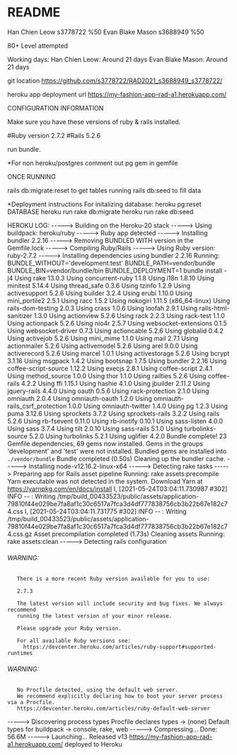 # README

Han Chien Leow s3778722 %50
Evan Blake Mason s3688949 %50

80+ Level attempted

Working days:
Han Chien Leow: Around 21 days
Evan Blake Mason: Around 21 days

git location
https://github.com/s3778722/RAD2021_s3688949_s3778722/

heroku app deployment url
https://my-fashion-app-rad-a1.herokuapp.com/

CONFIGURATION INFORMATION

  Make sure you have these versions of ruby & rails installed.

  #Ruby version 2.7.2
  #Rails 5.2.6 

  run bundle.

  *For non heroku/postgres
   comment out pg gem in gemfile

  ONCE RUNNING

  rails db:migrate:reset to get tables running
  rails db:seed to fill data

*Deployment instructions
For initalizing database:
heroku pg:reset DATABASE
heroku run rake db:migrate
heroku run rake db:seed

HEROKU LOG:
-----> Building on the Heroku-20 stack
-----> Using buildpack: heroku/ruby
-----> Ruby app detected
-----> Installing bundler 2.2.16
-----> Removing BUNDLED WITH version in the Gemfile.lock
-----> Compiling Ruby/Rails
-----> Using Ruby version: ruby-2.7.2
-----> Installing dependencies using bundler 2.2.16
       Running: BUNDLE_WITHOUT='development:test' BUNDLE_PATH=vendor/bundle BUNDLE_BIN=vendor/bundle/bin BUNDLE_DEPLOYMENT=1 bundle install -j4
       Using rake 13.0.3
       Using concurrent-ruby 1.1.8
       Using i18n 1.8.10
       Using minitest 5.14.4
       Using thread_safe 0.3.6
       Using tzinfo 1.2.9
       Using activesupport 5.2.6
       Using builder 3.2.4
       Using erubi 1.10.0
       Using mini_portile2 2.5.1
       Using racc 1.5.2
       Using nokogiri 1.11.5 (x86_64-linux)
       Using rails-dom-testing 2.0.3
       Using crass 1.0.6
       Using loofah 2.9.1
       Using rails-html-sanitizer 1.3.0
       Using actionview 5.2.6
       Using rack 2.2.3
       Using rack-test 1.1.0
       Using actionpack 5.2.6
       Using nio4r 2.5.7
       Using websocket-extensions 0.1.5
       Using websocket-driver 0.7.3
       Using actioncable 5.2.6
       Using globalid 0.4.2
       Using activejob 5.2.6
       Using mini_mime 1.1.0
       Using mail 2.7.1
       Using actionmailer 5.2.6
       Using activemodel 5.2.6
       Using arel 9.0.0
       Using activerecord 5.2.6
       Using marcel 1.0.1
       Using activestorage 5.2.6
       Using bcrypt 3.1.16
       Using msgpack 1.4.2
       Using bootsnap 1.7.5
       Using bundler 2.2.16
       Using coffee-script-source 1.12.2
       Using execjs 2.8.1
       Using coffee-script 2.4.1
       Using method_source 1.0.0
       Using thor 1.1.0
       Using railties 5.2.6
       Using coffee-rails 4.2.2
       Using ffi 1.15.1
       Using hashie 4.1.0
       Using jbuilder 2.11.2
       Using jquery-rails 4.4.0
       Using oauth 0.5.6
       Using rack-protection 2.1.0
       Using omniauth 2.0.4
       Using omniauth-oauth 1.2.0
       Using omniauth-rails_csrf_protection 1.0.0
       Using omniauth-twitter 1.4.0
       Using pg 1.2.3
       Using puma 3.12.6
       Using sprockets 3.7.2
       Using sprockets-rails 3.2.2
       Using rails 5.2.6
       Using rb-fsevent 0.11.0
       Using rb-inotify 0.10.1
       Using sass-listen 4.0.0
       Using sass 3.7.4
       Using tilt 2.0.10
       Using sass-rails 5.1.0
       Using turbolinks-source 5.2.0
       Using turbolinks 5.2.1
       Using uglifier 4.2.0
       Bundle complete! 23 Gemfile dependencies, 69 gems now installed.
       Gems in the groups 'development' and 'test' were not installed.
       Bundled gems are installed into `./vendor/bundle`
       Bundle completed (0.50s)
       Cleaning up the bundler cache.
-----> Installing node-v12.16.2-linux-x64
-----> Detecting rake tasks
-----> Preparing app for Rails asset pipeline
       Running: rake assets:precompile
       Yarn executable was not detected in the system.
       Download Yarn at https://yarnpkg.com/en/docs/install
       I, [2021-05-24T03:04:11.730987 #302]  INFO -- : Writing /tmp/build_00433523/public/assets/application-79810f44e029be7fa8af1c30c6517a7fca3d4df777838756cb3b22b67e182c74.css
       I, [2021-05-24T03:04:11.731775 #302]  INFO -- : Writing /tmp/build_00433523/public/assets/application-79810f44e029be7fa8af1c30c6517a7fca3d4df777838756cb3b22b67e182c74.css.gz
       Asset precompilation completed (1.73s)
       Cleaning assets
       Running: rake assets:clean
-----> Detecting rails configuration
###### WARNING:
       There is a more recent Ruby version available for you to use:
       
       2.7.3
       
       The latest version will include security and bug fixes. We always recommend
       running the latest version of your minor release.
       
       Please upgrade your Ruby version.
       
       For all available Ruby versions see:
         https://devcenter.heroku.com/articles/ruby-support#supported-runtimes
###### WARNING:
       No Procfile detected, using the default web server.
       We recommend explicitly declaring how to boot your server process via a Procfile.
       https://devcenter.heroku.com/articles/ruby-default-web-server
-----> Discovering process types
       Procfile declares types     -> (none)
       Default types for buildpack -> console, rake, web
-----> Compressing...
       Done: 56.6M
-----> Launching...
       Released v13
       https://my-fashion-app-rad-a1.herokuapp.com/ deployed to Heroku


